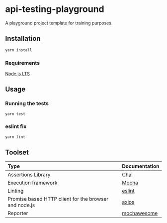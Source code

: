 # api-testing-playground

A playground project template for training purposes.

## Installation

``` bash
yarn install
```

### Requirements

[Node.js LTS](https://nodejs.org/)

## Usage

### Running the tests

``` bash
yarn test
```

### eslint fix

``` bash
yarn lint
```

## Toolset

| Type                                                  | Documentation                                            |
|:------------------------------------------------------|:---------------------------------------------------------|
| Assertions Library                                    | [Chai](https://www.chaijs.com/)                          |
| Execution framework                                   | [Mocha](https://mochajs.org/)                            |
| Linting                                               | [eslint](https://eslint.org/)                            |
| Promise based HTTP client for the browser and node.js | [axios](https://github.com/axios/axios)                  |
| Reporter                                              | [mochawesome](https://github.com/adamgruber/mochawesome) |
